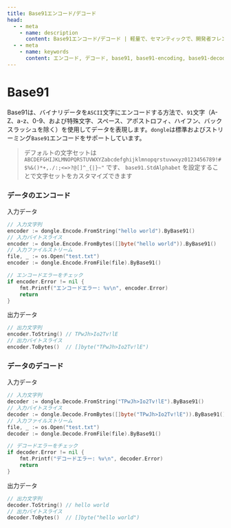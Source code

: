 ```yaml
---
title: Base91エンコード/デコード
head:
  - - meta
    - name: description
      content: Base91エンコード/デコード | 軽量で、セマンティックで、開発者フレンドリーなgolang エンコード&暗号ライブラリ
  - - meta
    - name: keywords
      content: エンコード, デコード, base91, base91-encoding, base91-decoding
---
```


# Base91

Base91は、バイナリデータを`ASCII`文字にエンコードする方法で、`91`文字（A-Z、a-z、0-9、および特殊文字、スペース、アポストロフィ、ハイフン、バックスラッシュを除く）を使用してデータを表現します。`dongle`は標準およびストリーミング`Base91`エンコードをサポートしています。

> デフォルトの文字セットは `ABCDEFGHIJKLMNOPQRSTUVWXYZabcdefghijklmnopqrstuvwxyz0123456789!#$%&()*+,./:;<=>?@[]^_{|}~"` です、
> `base91.StdAlphabet` を設定することで文字セットをカスタマイズできます

### データのエンコード
入力データ

```go
// 入力文字列
encoder := dongle.Encode.FromString("hello world").ByBase91()
// 入力バイトスライス
encoder := dongle.Encode.FromBytes([]byte("hello world")).ByBase91()
// 入力ファイルストリーム
file, _ := os.Open("test.txt")
encoder := dongle.Encode.FromFile(file).ByBase91()

// エンコードエラーをチェック
if encoder.Error != nil {
	fmt.Printf("エンコードエラー: %v\n", encoder.Error)
	return
}
```

出力データ

```go
// 出力文字列
encoder.ToString() // TPwJh>Io2Tv!lE
// 出力バイトスライス
encoder.ToBytes()  // []byte("TPwJh>Io2Tv!lE")
```

### データのデコード
入力データ

```go
// 入力文字列
decoder := dongle.Decode.FromString("TPwJh>Io2Tv!lE").ByBase91()
// 入力バイトスライス
decoder := dongle.Decode.FromBytes([]byte("TPwJh>Io2Tv!lE")).ByBase91()
// 入力ファイルストリーム
file, _ := os.Open("test.txt")
decoder := dongle.Decode.FromFile(file).ByBase91()

// デコードエラーをチェック
if decoder.Error != nil {
	fmt.Printf("デコードエラー: %v\n", decoder.Error)
	return
}
```

出力データ

```go
// 出力文字列
decoder.ToString() // hello world
// 出力バイトスライス
decoder.ToBytes()  // []byte("hello world")
```

 